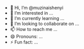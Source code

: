 - 👋 Hi, I’m @muzinaishenyi
- 👀 I’m interested in ...
- 🌱 I’m currently learning ...
- 💞️ I’m looking to collaborate on ...
- 📫 How to reach me ...
- 😄 Pronouns: ...
- ⚡ Fun fact: ...

<!---
muzinaishenyi/muzinaishenyi is a ✨ special ✨ repository because its `README.md` (this file) appears on your GitHub profile.
You can click the Preview link to take a look at your changes.
--->
